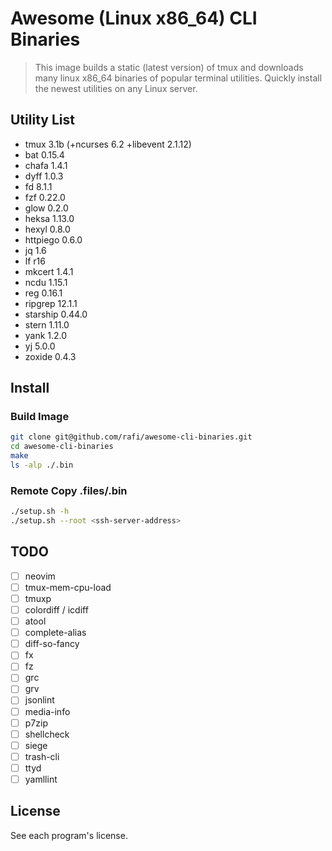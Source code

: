 # Awesome (Linux x86_64) CLI Binaries

> This image builds a static (latest version) of tmux and downloads many linux
> x86_64 binaries of popular terminal utilities. Quickly install the newest
> utilities on any Linux server.

## Utility List

- tmux 3.1b (+ncurses 6.2 +libevent 2.1.12)
- bat 0.15.4
- chafa 1.4.1
- dyff 1.0.3
- fd 8.1.1
- fzf 0.22.0
- glow 0.2.0
- heksa 1.13.0
- hexyl 0.8.0
- httpiego 0.6.0
- jq 1.6
- lf r16
- mkcert 1.4.1
- ncdu 1.15.1
- reg 0.16.1
- ripgrep 12.1.1
- starship 0.44.0
- stern 1.11.0
- yank 1.2.0
- yj 5.0.0
- zoxide 0.4.3

## Install

### Build Image

```sh
git clone git@github.com/rafi/awesome-cli-binaries.git
cd awesome-cli-binaries
make
ls -alp ./.bin
```

### Remote Copy .files/.bin

```sh
./setup.sh -h
./setup.sh --root <ssh-server-address>
```

## TODO

- [ ] neovim
- [ ] tmux-mem-cpu-load
- [ ] tmuxp
- [ ] colordiff / icdiff
- [ ] atool
- [ ] complete-alias
- [ ] diff-so-fancy
- [ ] fx
- [ ] fz
- [ ] grc
- [ ] grv
- [ ] jsonlint
- [ ] media-info
- [ ] p7zip
- [ ] shellcheck
- [ ] siege
- [ ] trash-cli
- [ ] ttyd
- [ ] yamllint

## License

See each program's license.
